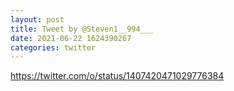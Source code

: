 ```yaml
--- 
layout: post 
title: Tweet by @Steven1__994___ 
date: 2021-06-22 1624390267 
categories: twitter 
--- 
```

https://twitter.com/o/status/1407420471029776384